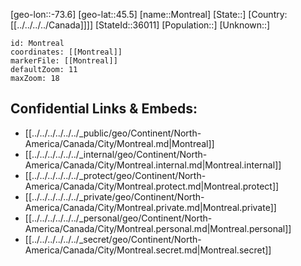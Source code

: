 ﻿---
location: [45.5,-73.6]
mapzoom: [7,12] 
mapmarker: city 
type: City
tags:
- geo/City


SpocWebEntityId: 32588
isDeleted: false
confidential: public

---
[geo-lon::-73.6]
[geo-lat::45.5]
[name::Montreal]
[State::]
[Country:[[../../../../Canada]]]]
[StateId::36011]
[Population::]
[Unknown::]


```leaflet
id: Montreal
coordinates: [[Montreal]]
markerFile: [[Montreal]]
defaultZoom: 11 
maxZoom: 18
```


## Confidential Links & Embeds: 
- [[../../../../../../_public/geo/Continent/North-America/Canada/City/Montreal.md|Montreal]] 
- [[../../../../../../_internal/geo/Continent/North-America/Canada/City/Montreal.internal.md|Montreal.internal]] 
- [[../../../../../../_protect/geo/Continent/North-America/Canada/City/Montreal.protect.md|Montreal.protect]] 
- [[../../../../../../_private/geo/Continent/North-America/Canada/City/Montreal.private.md|Montreal.private]] 
- [[../../../../../../_personal/geo/Continent/North-America/Canada/City/Montreal.personal.md|Montreal.personal]] 
- [[../../../../../../_secret/geo/Continent/North-America/Canada/City/Montreal.secret.md|Montreal.secret]] 
